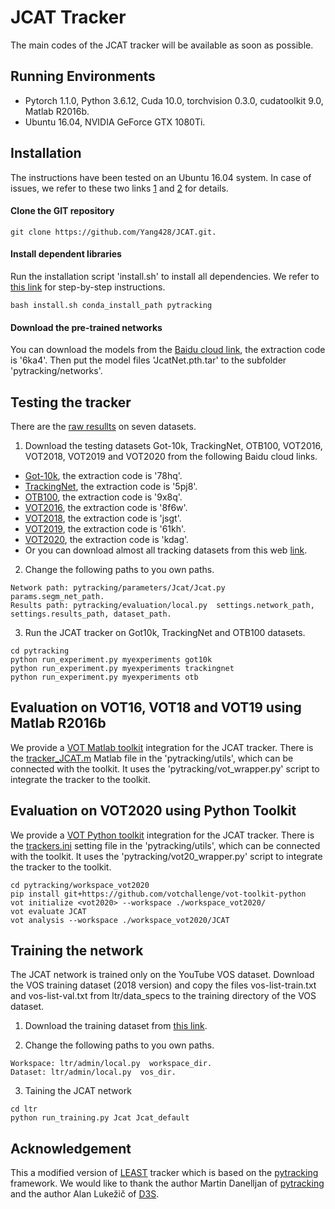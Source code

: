 # JCAT Tracker

The main codes of the JCAT tracker will be available as soon as possible.

## Running Environments
* Pytorch 1.1.0, Python 3.6.12, Cuda 10.0, torchvision 0.3.0, cudatoolkit 9.0, Matlab R2016b.
* Ubuntu 16.04, NVIDIA GeForce GTX 1080Ti.

## Installation
The instructions have been tested on an Ubuntu 16.04 system. In case of issues, we refer to these two links [1](https://github.com/alanlukezic/d3s) and [2](https://github.com/visionml/pytracking) for details.

#### Clone the GIT repository
```
git clone https://github.com/Yang428/JCAT.git.
```

#### Install dependent libraries
Run the installation script 'install.sh' to install all dependencies. We refer to [this link](https://github.com/visionml/pytracking/blob/master/INSTALL.md) for step-by-step instructions.
```
bash install.sh conda_install_path pytracking
```

#### Download the pre-trained networks
You can download the models from the [Baidu cloud link](https://pan.baidu.com/s/1aayqXtFBeqggeZKS2dMnxA), the extraction code is '6ka4'. Then put the model files 'JcatNet.pth.tar' to the subfolder 'pytracking/networks'.

## Testing the tracker
There are the [raw resullts](https://github.com/Yang428/JCAT/tree/master/resultsOnBenchmarks) on seven datasets. 
1) Download the testing datasets Got-10k, TrackingNet, OTB100, VOT2016, VOT2018, VOT2019 and VOT2020 from the following Baidu cloud links.
* [Got-10k](https://pan.baidu.com/s/1t_PvpIicHc0U9yR4upf-cA), the extraction code is '78hq'.
* [TrackingNet](https://pan.baidu.com/s/1BKtc4ndh_QrMiXF4fBB2sQ), the extraction code is '5pj8'.
* [OTB100](https://pan.baidu.com/s/1TC6BF9erhDCENGYElfS3sw), the extraction code is '9x8q'.
* [VOT2016](https://pan.baidu.com/s/1iU88Aqq9mvv9V4ZwY4gUuw), the extraction code is '8f6w'.
* [VOT2018](https://pan.baidu.com/s/1ztAfNwahpDBDssnEYONDuw), the extraction code is 'jsgt'.
* [VOT2019](https://pan.baidu.com/s/1vf7l4sQMCxZY_fDsHkuwTA), the extraction code is '61kh'.
* [VOT2020](https://pan.baidu.com/s/16PFiEdnYQDIGh4ZDxeNB_w), the extraction code is 'kdag'.
* Or you can download almost all tracking datasets from this web [link](https://blog.csdn.net/laizi_laizi/article/details/105447947#VisDrone_77).

2) Change the following paths to you own paths.
```
Network path: pytracking/parameters/Jcat/Jcat.py  params.segm_net_path.
Results path: pytracking/evaluation/local.py  settings.network_path, settings.results_path, dataset_path.
```
3) Run the JCAT tracker on Got10k, TrackingNet and OTB100 datasets.
```
cd pytracking
python run_experiment.py myexperiments got10k
python run_experiment.py myexperiments trackingnet
python run_experiment.py myexperiments otb
```

## Evaluation on VOT16, VOT18 and VOT19 using Matlab R2016b
We provide a [VOT Matlab toolkit](https://github.com/votchallenge/toolkit-legacy) integration for the JCAT tracker. There is the [tracker_JCAT.m](https://github.com/Yang428/JCAT/tree/master/pytracking/utils) Matlab file in the 'pytracking/utils', which can be connected with the toolkit. It uses the 'pytracking/vot_wrapper.py' script to integrate the tracker to the toolkit.

## Evaluation on VOT2020 using Python Toolkit
We provide a [VOT Python toolkit](https://github.com/votchallenge/toolkit) integration for the JCAT tracker. There is the [trackers.ini](https://github.com/Yang428/JCAT/tree/master/pytracking/utils) setting file in the 'pytracking/utils', which can be connected with the toolkit. It uses the 'pytracking/vot20_wrapper.py' script to integrate the tracker to the toolkit.
```
cd pytracking/workspace_vot2020
pip install git+https://github.com/votchallenge/vot-toolkit-python
vot initialize <vot2020> --workspace ./workspace_vot2020/
vot evaluate JCAT
vot analysis --workspace ./workspace_vot2020/JCAT
```

## Training the network
The JCAT network is trained only on the YouTube VOS dataset. Download the VOS training dataset (2018 version) and copy the files vos-list-train.txt and vos-list-val.txt from ltr/data_specs to the training directory of the VOS dataset.
1) Download the training dataset from [this link](https://youtube-vos.org/challenge/2018/).

2) Change the following paths to you own paths.
```
Workspace: ltr/admin/local.py  workspace_dir.
Dataset: ltr/admin/local.py  vos_dir.
```
3) Taining the JCAT network
```
cd ltr
python run_training.py Jcat Jcat_default
```

## Acknowledgement
This a modified version of [LEAST](https://github.com/Yang428/LEAST) tracker which is based on the [pytracking](https://github.com/visionml/pytracking) framework. We would like to thank the author Martin Danelljan of [pytracking](https://github.com/visionml/pytracking) and the author Alan Lukežič of [D3S](https://github.com/alanlukezic/d3s).
